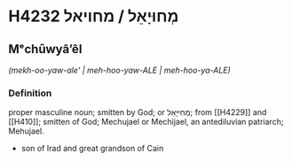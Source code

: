 # H4232 מְחוּיָאֵל / מחויאל

## Mᵉchûwyâʼêl

_(mekh-oo-yaw-ale' | meh-hoo-yaw-ALE | meh-hoo-ya-ALE)_

### Definition

proper masculine noun; smitten by God; or מְחִיּיָאֵל; from [[H4229]] and [[H410]]; smitten of God; Mechujael or Mechijael, an antediluvian patriarch; Mehujael.

- son of Irad and great grandson of Cain
